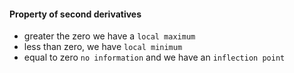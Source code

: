 
#### Property of second derivatives
- greater the zero we have a `local maximum`
- less than zero, we have `local minimum`
- equal to zero `no information` and we have an `inflection point`
